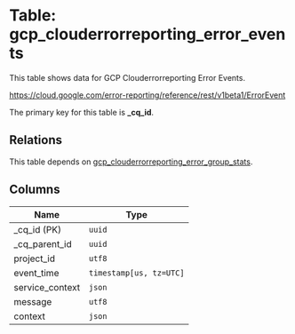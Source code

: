 # Table: gcp_clouderrorreporting_error_events

This table shows data for GCP Clouderrorreporting Error Events.

https://cloud.google.com/error-reporting/reference/rest/v1beta1/ErrorEvent

The primary key for this table is **_cq_id**.

## Relations

This table depends on [gcp_clouderrorreporting_error_group_stats](gcp_clouderrorreporting_error_group_stats.md).

## Columns

| Name          | Type          |
| ------------- | ------------- |
|_cq_id (PK)|`uuid`|
|_cq_parent_id|`uuid`|
|project_id|`utf8`|
|event_time|`timestamp[us, tz=UTC]`|
|service_context|`json`|
|message|`utf8`|
|context|`json`|